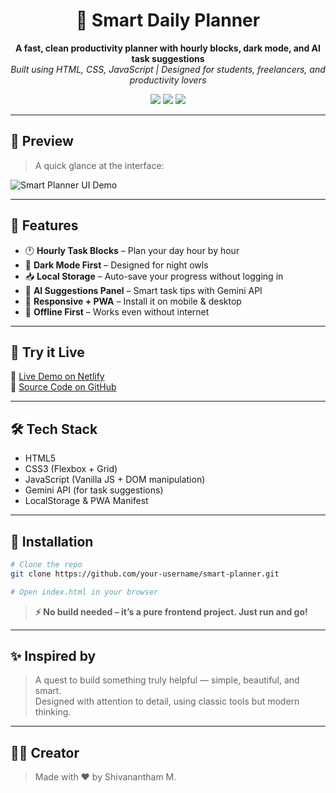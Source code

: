 <h1 align="center">🧠 Smart Daily Planner</h1>
<p align="center">
  <b>A fast, clean productivity planner with hourly blocks, dark mode, and AI task suggestions</b><br>
  <i>Built using HTML, CSS, JavaScript | Designed for students, freelancers, and productivity lovers</i>
</p>

<p align="center">
  <img src="https://img.shields.io/badge/Status-Completed-brightgreen?style=flat-square" />
  <img src="https://img.shields.io/badge/Made%20With-HTML%2FCSS%2FJS-blueviolet?style=flat-square" />
  <img src="https://img.shields.io/badge/UI-Clean%20%2B%20Dark%20Mode-%231c1c1e?style=flat-square" />
</p>

---

## 📸 Preview

> A quick glance at the interface:

![Smart Planner UI Demo](./assets/demo.gif) 

---

## 🧩 Features

- 🕐 **Hourly Task Blocks** – Plan your day hour by hour
- 🌙 **Dark Mode First** – Designed for night owls
- 📥 **Local Storage** – Auto-save your progress without logging in
- 🤖 **AI Suggestions Panel** – Smart task tips with Gemini API
- 📱 **Responsive + PWA** – Install it on mobile & desktop
- 💾 **Offline First** – Works even without internet

---

## 🚀 Try it Live

🔗 [Live Demo on Netlify](https://smart-planner.netlify.app/)  
📁 [Source Code on GitHub](https://github.com/your-username/smart-planner)

---

## 🛠️ Tech Stack

- HTML5  
- CSS3 (Flexbox + Grid)  
- JavaScript (Vanilla JS + DOM manipulation)  
- Gemini API (for task suggestions)  
- LocalStorage & PWA Manifest

---

## 📌 Installation

```bash
# Clone the repo
git clone https://github.com/your-username/smart-planner.git

# Open index.html in your browser
```
>**⚡ No build needed – it’s a pure frontend project. Just run and go!**
---

## ✨ Inspired by
> A quest to build something truly helpful — simple, beautiful, and smart.<br>
> Designed with attention to detail, using classic tools but modern thinking.

---

## 🧑‍💻 Creator
> Made with ❤️ by Shivanantham M.
